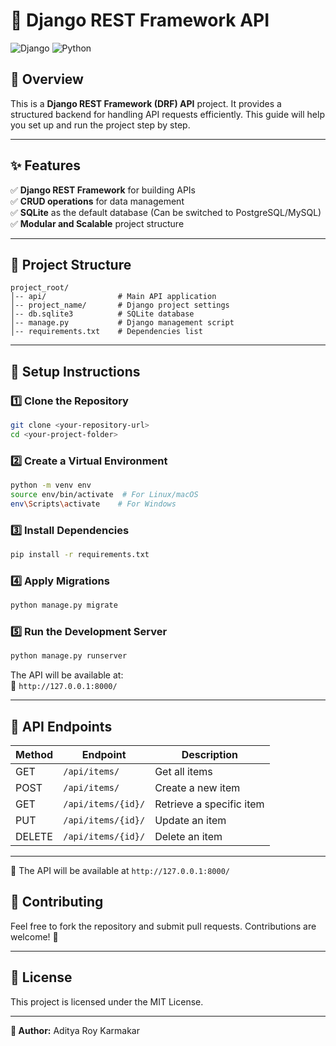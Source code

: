 # 🚀 Django REST Framework API

![Django](https://img.shields.io/badge/Django-REST-green?style=for-the-badge&logo=django) ![Python](https://img.shields.io/badge/Python-3.8%2B-blue?style=for-the-badge&logo=python)

## 📌 Overview
This is a **Django REST Framework (DRF) API** project. It provides a structured backend for handling API requests efficiently. This guide will help you set up and run the project step by step.

---

## ✨ Features
✅ **Django REST Framework** for building APIs  
✅ **CRUD operations** for data management  
✅ **SQLite** as the default database (Can be switched to PostgreSQL/MySQL)  
✅ **Modular and Scalable** project structure  

---

## 📂 Project Structure
```
project_root/
│-- api/                # Main API application
│-- project_name/       # Django project settings
│-- db.sqlite3          # SQLite database
│-- manage.py           # Django management script
│-- requirements.txt    # Dependencies list
```

---

## 🔧 Setup Instructions

### 1️⃣ Clone the Repository
```sh
git clone <your-repository-url>
cd <your-project-folder>
```

### 2️⃣ Create a Virtual Environment
```sh
python -m venv env
source env/bin/activate  # For Linux/macOS
env\Scripts\activate    # For Windows
```

### 3️⃣ Install Dependencies
```sh
pip install -r requirements.txt
```

### 4️⃣ Apply Migrations
```sh
python manage.py migrate
```

### 5️⃣ Run the Development Server
```sh
python manage.py runserver
```
The API will be available at:  
📍 `http://127.0.0.1:8000/`

---

## 📡 API Endpoints
| Method | Endpoint | Description |
|--------|------------|-------------|
| GET | `/api/items/` | Get all items |
| POST | `/api/items/` | Create a new item |
| GET | `/api/items/{id}/` | Retrieve a specific item |
| PUT | `/api/items/{id}/` | Update an item |
| DELETE | `/api/items/{id}/` | Delete an item |

---


📍 The API will be available at `http://127.0.0.1:8000/`


## 🤝 Contributing
Feel free to fork the repository and submit pull requests. Contributions are welcome! 🎉

---

## 📜 License
This project is licensed under the MIT License.

---

**👤 Author:** Aditya Roy Karmakar


